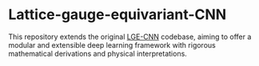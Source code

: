 # Lattice-gauge-equivariant-CNN
This repository extends the original [LGE-CNN](https://gitlab.com/openpixi/lge-cnn/-/tree/master) codebase,
aiming to offer a modular and extensible deep learning framework with rigorous mathematical derivations and physical interpretations.

